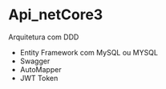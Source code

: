 # Api_netCore3
Arquitetura com DDD 
+ Entity Framework com MySQL ou MYSQL 
+ Swagger 
+ AutoMapper 
+ JWT Token
